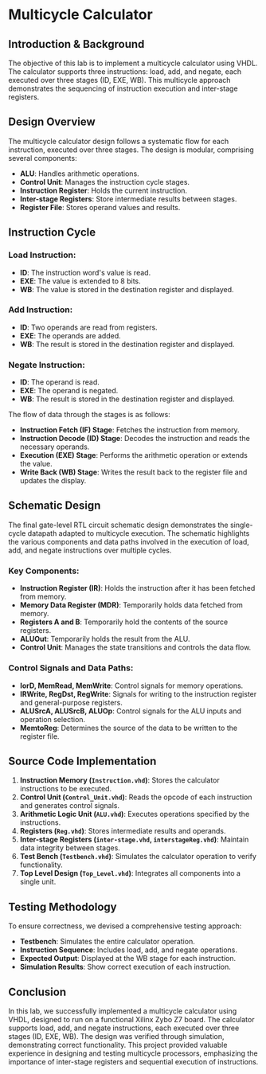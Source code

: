 # Multicycle Calculator

## Introduction & Background

The objective of this lab is to implement a multicycle calculator using VHDL. The calculator supports three instructions: load, add, and negate, each executed over three stages (ID, EXE, WB). This multicycle approach demonstrates the sequencing of instruction execution and inter-stage registers.

## Design Overview

The multicycle calculator design follows a systematic flow for each instruction, executed over three stages. The design is modular, comprising several components:
- **ALU**: Handles arithmetic operations.
- **Control Unit**: Manages the instruction cycle stages.
- **Instruction Register**: Holds the current instruction.
- **Inter-stage Registers**: Store intermediate results between stages.
- **Register File**: Stores operand values and results.

## Instruction Cycle

### Load Instruction:
- **ID**: The instruction word's value is read.
- **EXE**: The value is extended to 8 bits.
- **WB**: The value is stored in the destination register and displayed.

### Add Instruction:
- **ID**: Two operands are read from registers.
- **EXE**: The operands are added.
- **WB**: The result is stored in the destination register and displayed.

### Negate Instruction:
- **ID**: The operand is read.
- **EXE**: The operand is negated.
- **WB**: The result is stored in the destination register and displayed.

The flow of data through the stages is as follows:
- **Instruction Fetch (IF) Stage**: Fetches the instruction from memory.
- **Instruction Decode (ID) Stage**: Decodes the instruction and reads the necessary operands.
- **Execution (EXE) Stage**: Performs the arithmetic operation or extends the value.
- **Write Back (WB) Stage**: Writes the result back to the register file and updates the display.

## Schematic Design

The final gate-level RTL circuit schematic design demonstrates the single-cycle datapath adapted to multicycle execution. The schematic highlights the various components and data paths involved in the execution of load, add, and negate instructions over multiple cycles.

### Key Components:
- **Instruction Register (IR)**: Holds the instruction after it has been fetched from memory.
- **Memory Data Register (MDR)**: Temporarily holds data fetched from memory.
- **Registers A and B**: Temporarily hold the contents of the source registers.
- **ALUOut**: Temporarily holds the result from the ALU.
- **Control Unit**: Manages the state transitions and controls the data flow.

### Control Signals and Data Paths:
- **IorD, MemRead, MemWrite**: Control signals for memory operations.
- **IRWrite, RegDst, RegWrite**: Signals for writing to the instruction register and general-purpose registers.
- **ALUSrcA, ALUSrcB, ALUOp**: Control signals for the ALU inputs and operation selection.
- **MemtoReg**: Determines the source of the data to be written to the register file.

## Source Code Implementation

1. **Instruction Memory (`Instruction.vhd`)**: Stores the calculator instructions to be executed.
2. **Control Unit (`Control_Unit.vhd`)**: Reads the opcode of each instruction and generates control signals.
3. **Arithmetic Logic Unit (`ALU.vhd`)**: Executes operations specified by the instructions.
4. **Registers (`Reg.vhd`)**: Stores intermediate results and operands.
5. **Inter-stage Registers (`inter-stage.vhd`, `interstageReg.vhd`)**: Maintain data integrity between stages.
6. **Test Bench (`Testbench.vhd`)**: Simulates the calculator operation to verify functionality.
7. **Top Level Design (`Top_Level.vhd`)**: Integrates all components into a single unit.

## Testing Methodology

To ensure correctness, we devised a comprehensive testing approach:
- **Testbench**: Simulates the entire calculator operation.
- **Instruction Sequence**: Includes load, add, and negate operations.
- **Expected Output**: Displayed at the WB stage for each instruction.
- **Simulation Results**: Show correct execution of each instruction.

## Conclusion

In this lab, we successfully implemented a multicycle calculator using VHDL, designed to run on a functional Xilinx Zybo Z7 board. The calculator supports load, add, and negate instructions, each executed over three stages (ID, EXE, WB). The design was verified through simulation, demonstrating correct functionality. This project provided valuable experience in designing and testing multicycle processors, emphasizing the importance of inter-stage registers and sequential execution of instructions.
